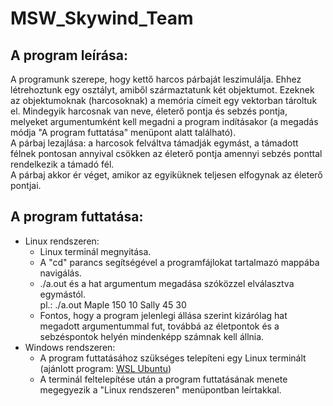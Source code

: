 # MSW_Skywind_Team

## A program leírása:
A programunk szerepe, hogy kettő harcos párbaját leszimulálja.
Ehhez létrehoztunk egy osztályt, amiből származtatunk két objektumot.
Ezeknek az objektumoknak (harcosoknak) a memória címeit egy vektorban tároltuk el.
Mindegyik harcosnak van neve, életerő pontja és sebzés pontja, melyeket argumentumként kell megadni a program indításakor (a megadás módja "A program futtatása" menüpont alatt található).  
A párbaj lezajlása: a harcosok felváltva támadják egymást, a támadott félnek pontosan annyival csökken az életerő pontja amennyi sebzés ponttal rendelkezik a támadó fél.  
A párbaj akkor ér véget, amikor az egyiküknek teljesen elfogynak az életerő pontjai.

## A program futtatása:
* Linux rendszeren:
    * Linux terminál megnyitása.
    * A "cd" parancs segítségével a programfájlokat tartalmazó mappába navigálás.
    * ./a.out és a hat argumentum megadása szóközzel elválasztva egymástól.  
    pl.: ./a.out Maple 150 10 Sally 45 30
    * Fontos, hogy a program jelenlegi állása szerint kizárólag hat megadott argumentummal fut, továbbá az életpontok és a sebzéspontok helyén mindenképp számnak kell állnia.
* Windows rendszeren:
    * A program futtatásához szükséges telepíteni egy Linux terminált (ajánlott program: [WSL Ubuntu](https://ubuntu.com/wsl))
    * A terminál feltelepítése után a program futtatásának menete megegyezik a "Linux rendszeren" menüpontban leírtakkal.

